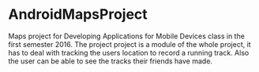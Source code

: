 # AndroidMapsProject
Maps project for Developing Applications for Mobile Devices class in the first semester 2016. The project project is a module of the whole project, it has to deal with tracking the users location to record a running track. Also the user can be able to see the tracks their friends have made.
